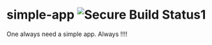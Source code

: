 # simple-app ![Secure Build Status1](https://9.47.224.46:8443/badge.svg)
One always need a simple app. Always !!!!
